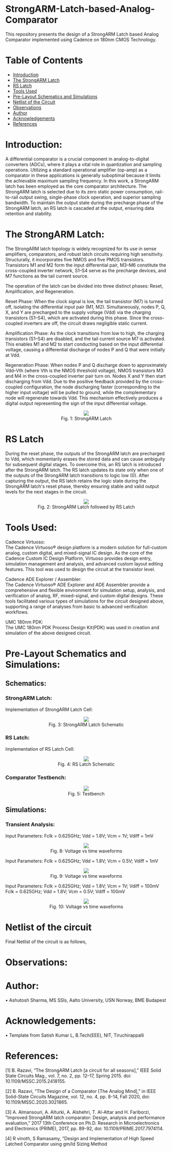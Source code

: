 # StrongARM-Latch-based-Analog-Comparator
This repository presents the design of a StrongARM Latch based Analog Comparator implemented using Cadence on 180nm CMOS Technology.
# Table of Contents
 * [Introduction](#Introduction)
 * [The StrongARM Latch](#The-StrongARM-Latch)
 * [RS Latch](#RS-Latch)
 * [Tools Used](#Tools-Used)
 * [Pre-Layout Schematics and Simulations](#Pre-Layout-Schematics-and-Simulations)
 * [Netlist of the Circuit](#Netlist-of-the-Circuit)
 * [Observations](#Observations)
 * [Author](#Author)
 * [Acknowledgements](#Acknowledgements)
 * [References](#References)

# Introduction:
A differential comparator is a crucial component in analog-to-digital converters (ADCs), where it plays a vital role in quantization and sampling operations. Utilizing a standard operational amplifier (op-amp) as a comparator in these applications is generally suboptimal because it limits the achievable maximum sampling frequency. In this work, a StrongARM latch has been employed as the core comparator architecture. The StrongARM latch is selected due to its zero static power consumption, rail-to-rail output swing, single-phase clock operation, and superior sampling bandwidth. To maintain the output state during the precharge phase of the StrongARM latch, an RS latch is cascaded at the output, ensuring data retention and stability.

# The StrongARM Latch:
The StrongARM latch topology is widely recognized for its use in sense amplifiers, comparators, and robust latch circuits requiring high sensitivity. Structurally, it incorporates five NMOS and five PMOS transistors. Transistors M1 and M2 form the input differential pair, M3–M6 constitute the cross-coupled inverter network, S1–S4 serve as the precharge devices, and M7 functions as the tail current source.

The operation of the latch can be divided into three distinct phases: Reset, Amplification, and Regeneration.

Reset Phase: When the clock signal is low, the tail transistor (M7) is turned off, isolating the differential input pair (M1, M2). Simultaneously, nodes P, Q, X, and Y are precharged to the supply voltage (Vdd) via the charging transistors (S1–S4), which are activated during this phase. Since the cross-coupled inverters are off, the circuit draws negligible static current.

Amplification Phase: As the clock transitions from low to high, the charging transistors (S1–S4) are disabled, and the tail current source M7 is activated. This enables M1 and M2 to start conducting based on the input differential voltage, causing a differential discharge of nodes P and Q that were initially at Vdd.

Regeneration Phase: When nodes P and Q discharge down to approximately Vdd–Vth (where Vth is the NMOS threshold voltage), NMOS transistors M3 and M4 in the cross-coupled inverter pair turn on. Nodes X and Y then start discharging from Vdd. Due to the positive feedback provided by the cross-coupled configuration, the node discharging faster (corresponding to the higher input voltage) will be pulled to ground, while the complementary node will regenerate towards Vdd. This mechanism effectively produces a digital output representing the sign of the input differential voltage.

<p align="center"> <img src="Images/StrongARM latch topology.png"></br> Fig. 1: StrongARM Latch </p>


# RS Latch
During the reset phase, the outputs of the StrongARM latch are precharged to Vdd, which momentarily erases the stored data and can cause ambiguity for subsequent digital stages. To overcome this, an RS latch is introduced after the StrongARM latch. The RS latch updates its state only when one of the outputs of the StrongARM latch transitions to logic low (0). After capturing the output, the RS latch retains the logic state during the StrongARM latch's reset phase, thereby ensuring stable and valid output levels for the next stages in the circuit.

<p align="center"> <img src="Images/The StrongARM latch followed by the RS latch.png"></br> Fig. 2: StrongARM Latch followed by RS Latch </p>

# Tools Used:

Cadence Virtuoso: </br> The Cadence Virtuoso® design platform is a modern solution for full-custom analog, custom digital, and mixed-signal IC design. As the core of the Cadence Custom IC Design Platform, Virtuoso provides design entry, simulation management and analysis, and advanced custom layout editing features. This tool was used to design the circuit at the transistor level.

Cadence ADE Explorer / Assembler: </br> The Cadence Virtuoso® ADE Explorer and ADE Assembler provide a comprehensive and flexible environment for simulation setup, analysis, and verification of analog, RF, mixed-signal, and custom digital designs. These tools facilitated various types of simulations for the circuit designed above, supporting a range of analyses from basic to advanced verification workflows.

UMC 180nm PDK:</b></br>
The UMC 180nm PDK Process Design Kit(PDK) was used in creation and simulation of the above designed circuit.

# Pre-Layout Schematics and Simulations:

## Schematics:
### StrongARM Latch:
Implementation of StrongARM Latch Cell:
<p align="center">
<img src="/Images/StrongARM Latch Schematic.png"></br>
  Fig. 3: StrongARM Latch Schematic 
</p>

### RS Latch:
Implementation of RS Latch Cell:
<p align="center">
<img src="/Images/RS Latch Schematic.png"></br>
  Fig. 4: RS Latch Schematic 
</p>

### Comparator Testbench:
<p align="center">
<img src="/Images/Comparator Testbench.png"></br>
  Fig. 5: Testbench 
</p>

## Simulations:
### Transient Analysis:
Input Parameters:
Fclk = 0.625GHz; Vdd = 1.8V; Vcm = 1V; Vdiff = 1mV
<p align="center">
<img src="/Images/0.625GHz1mv.png"></br>
  Fig. 8: Voltage vs time waveforms
</p>

Input Parameters:
Fclk = 0.625GHz; Vdd = 1.8V; Vcm = 0.5V; Vdiff = 1mV
<p align="center">
<img src="/Images/0.625GHz1mv2.png"></br>
  Fig. 9: Voltage vs time waveforms 
</p>

Input Parameters:
Fclk = 0.625GHz; Vdd = 1.8V; Vcm = 1V; Vdiff = 100mV
Fclk = 0.625GHz; Vdd = 1.8V; Vcm = 0.5V; Vdiff = 100mV
<p align="center">
<img src="/Images/0.625GHz100mv0p5V1V.png"></br>
  Fig. 10: Voltage vs time waveforms 
</p>



# Netlist of the circuit

Final Netlist of the circuit is as follows,


# Observations:


# Author:
• Ashutosh Sharma, MS SSIs, Aalto University, USN Norway, BME Budapest

# Acknowledgements:
• Template from Satish Kumar L, B.Tech(EEE), NIT, Tiruchirappalli

# References:
[1] B. Razavi, “The StrongARM Latch [a circuit for all seasons],” IEEE Solid State Circuits Mag., vol. 7, no. 2, pp. 12–17, Spring 2015. doi: 10.1109/MSSC.2015.2418155.

[2] B. Razavi, ”The Design of a Comparator [The Analog Mind],” in IEEE Solid-State Circuits Magazine, vol. 12, no. 4, pp. 8-14, Fall 2020, doi: 10.1109/MSSC.2020.3021865.

[3] A. Almansouri, A. Alturki, A. Alshehri, T. Al-Attar and H. Fariborzi, ”Improved StrongARM latch comparator: Design, analysis and performance evaluation,” 2017 13th Conference on Ph.D. Research in Microelectronics and Electronics (PRIME), 2017, pp. 89-92, doi: 10.1109/PRIME.2017.7974114.

[4] R vinoth, S Ramasamy, ”Design and Implementation of High Speed Latched Comparator using gm/Id Sizing Method


